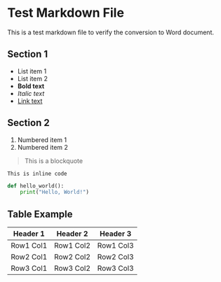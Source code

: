 # Test Markdown File

This is a test markdown file to verify the conversion to Word document.

## Section 1

- List item 1
- List item 2
- **Bold text**
- *Italic text*
- [Link text](https://www.example.com)

## Section 2

1. Numbered item 1
2. Numbered item 2

> This is a blockquote

`This is inline code`

```python
def hello_world():
    print("Hello, World!")
```

## Table Example

| Header 1 | Header 2 | Header 3 |
|----------|----------|----------|
| Row1 Col1 | Row1 Col2 | Row1 Col3 |
| Row2 Col1 | Row2 Col2 | Row2 Col3 |
| Row3 Col1 | Row3 Col2 | Row3 Col3 | 